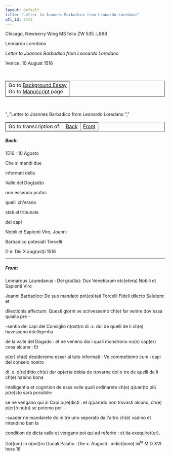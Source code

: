 ```yaml
---
layout: default
title: "Letter to Joannes Barbadico from Leonardo Loredano"
utl_id: 2473
---
```


<p>Chicago, Newberry Wing MS folio ZW 535 .L868</p>
<p style=""margin-left:.25in;"">Leonardo Loredano</p>
<p style=""margin-left:.25in;""><em>Letter to Joannes Barbadico from Leonardo Loredano</em></p>
<p style=""margin-left:.25in;"">Venice, 10 August 1516</p>
<p style=""font-size: 0.1em;""> </p>
<table border=""0.5"" cellpadding=""1"" cellspacing=""1"" style=""width: 200px; background-color:#F8F8F8;""><tbody style=""border-color:#ccc""><tr style=""border-color:#ccc""><td>Go to <a href=""https://italian-paleography.library.utoronto.ca/content/about_IP_026"" style=""font-weight:300;"" target=""_blank"">Background Essay</a><br />
			Go to <a href=""https://italian-paleography.library.utoronto.ca/islandora/object/italianpaleography%3AIP_026"" style=""font-weight:300;"" target=""_blank"">Manuscript</a> page</td>
</tr></tbody></table><p> </p>
",,"Letter to Joannes Barbadico from Leonardo Loredano
","
<table border=""0.5"" cellpadding=""1"" cellspacing=""1"" style=""width: 280px; margin-left: 0.25in;""><tbody><tr style=""border-color:#B3B6B7""><td style=""text-align:center"">Go to transcription of:</td>
<td style=""text-align:center""><a href=""#1"">Back</a></td>
<td style=""text-align:center""><a href=""#2"">Front</a></td>
</tr></tbody></table>
<h5 id=""1"" style=""color:#555;"">Back:</h5>
<p>1516 : 10 Agosto</p>
<p>Che si mandi due</p>
<p>informati della</p>
<p>Valle del Dog(ad)o</p>
<p>non essendo pratici</p>
<p>quelli ch'erano</p>
<p>stati al tribunale</p>
<p>dei capi</p>
<p>Nobili et Sapienti Viro, Joanni</p>
<p>Barbadico potesiati Torcelli</p>
<p>D ir. Die X aug(ust)i 1516</p>

<hr /><h5 id=""2"" style=""color:#555;"">Front:</h5>
<p>Leonardus Lauredanus : Dei gra(tia): Dux Venetiarum etc(etera) Nobili et Sapienti Viro </p>
<p>Joanni Barbadico: De suo mandato pot(es)tati Torcelli Fideli dilecto Salutem: et</p>
<p>dilectionis affectum. Questi giorni ve scrivessemo ch(e) far venire dov'essa quialla pre -</p>
<p>-sentia dei capi del Consiglio n(ost)ro di .x. doi de quelli de li ch(e) havesseno intelligentia</p>
<p>de la valle del Dogado : et ne veneno doi i quali monstrono no(n) sap(er) cosa alcuna : Et</p>
<p>p(er) ch(e) desideremo esser al tuto informati : Ve commettemo cum i capi del conseio nostro</p>
<p>di .x. p(re)ditto ch(e) dar op(er)a dobia de trovarne doi o tre de quelli de li ch(e) habino bona</p>
<p>intelligentia et cognition de essa valle quali ordinarete ch(e) q(uan)to più p(re)sto sarà possiblie</p>
<p>se ne vengano qui ai Capi p(re)dicti : et q(uan)do non trovasti alcuno, ch(e) p(er)ò no(n) se potemo per -</p>
<p>-suader ne mandarete do in tre uno seperato da l'altro ch(e) vadino et intendino ben la</p>
<p>condition de dicta valle et vengano poi qui ad referire : et ita exequiret(ur).</p>
<p>Dat(um) in n(ost)ro Ducali Palatio : Die x. Augusti : indict(ione) iiii<sup>ta</sup> M D XVI hora 16   </p>
